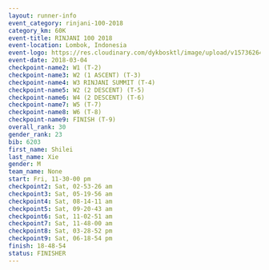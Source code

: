 ```yaml
---
layout: runner-info 
event_category: rinjani-100-2018 
category_km: 60K 
event-title: RINJANI 100 2018 
event-location: Lombok, Indonesia 
event-logo: https://res.cloudinary.com/dykbosktl/image/upload/v1573626435/Logo/Rinjani_eoufbh.png 
event-date: 2018-03-04 
checkpoint-name2: W1 (T-2) 
checkpoint-name3: W2 (1 ASCENT) (T-3) 
checkpoint-name4: W3 RINJANI SUMMIT (T-4) 
checkpoint-name5: W2 (2 DESCENT) (T-5) 
checkpoint-name6: W4 (2 DESCENT) (T-6) 
checkpoint-name7: W5 (T-7) 
checkpoint-name8: W6 (T-8) 
checkpoint-name9: FINISH (T-9) 
overall_rank: 30
gender_rank: 23
bib: 6203
first_name: Shilei
last_name: Xie
gender: M
team_name: None
start: Fri, 11-30-00 pm
checkpoint2: Sat, 02-53-26 am
checkpoint3: Sat, 05-19-56 am
checkpoint4: Sat, 08-14-11 am
checkpoint5: Sat, 09-20-43 am
checkpoint6: Sat, 11-02-51 am
checkpoint7: Sat, 11-48-00 am
checkpoint8: Sat, 03-28-52 pm
checkpoint9: Sat, 06-18-54 pm
finish: 18-48-54
status: FINISHER
---
```

